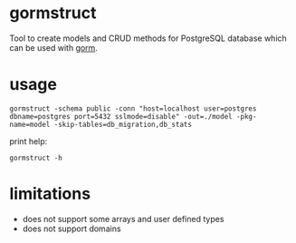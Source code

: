# gormstruct

Tool to create models and CRUD methods for PostgreSQL database which can be used with [gorm](https://github.com/go-gorm/gorm/).

# usage

```
gormstruct -schema public -conn "host=localhost user=postgres dbname=postgres port=5432 sslmode=disable" -out=./model -pkg-name=model -skip-tables=db_migration,db_stats

```

print help:
```
gormstruct -h
```

# limitations

- does not support some arrays and user defined types
- does not support domains
